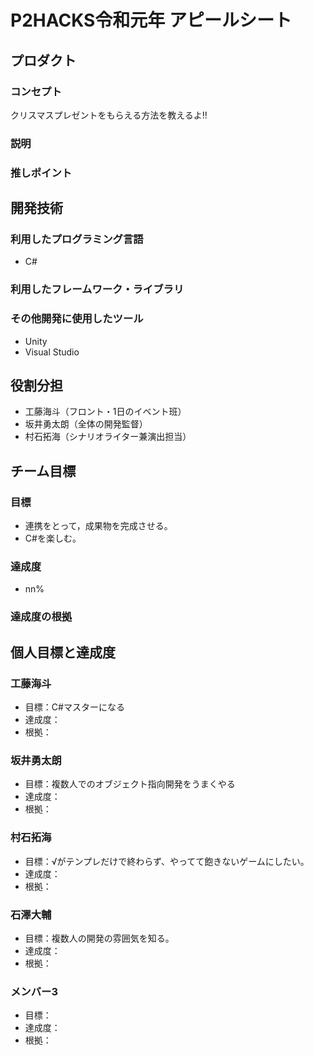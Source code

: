 # P2HACKS令和元年 アピールシート

## プロダクト

### コンセプト
クリスマスプレゼントをもらえる方法を教えるよ!!

### 説明


### 推しポイント


## 開発技術

### 利用したプログラミング言語
- C#

### 利用したフレームワーク・ライブラリ


### その他開発に使用したツール
- Unity
- Visual Studio

## 役割分担
- 工藤海斗（フロント・1日のイベント班）
- 坂井勇太朗（全体の開発監督）
- 村石拓海（シナリオライター兼演出担当）


## チーム目標

### 目標
- 連携をとって，成果物を完成させる。
- C#を楽しむ。

### 達成度
- nn%

### 達成度の根拠


## 個人目標と達成度

### 工藤海斗
- 目標：C#マスターになる
- 達成度：
- 根拠：

### 坂井勇太朗
- 目標：複数人でのオブジェクト指向開発をうまくやる
- 達成度：
- 根拠：

### 村石拓海
- 目標：√がテンプレだけで終わらず、やってて飽きないゲームにしたい。
- 達成度：
- 根拠：

### 石澤大輔
- 目標：複数人の開発の雰囲気を知る。
- 達成度：
- 根拠：

### メンバー3
- 目標：
- 達成度：
- 根拠：
